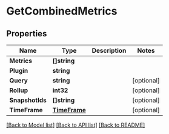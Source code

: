 # GetCombinedMetrics

## Properties

Name | Type | Description | Notes
------------ | ------------- | ------------- | -------------
**Metrics** | **[]string** |  | 
**Plugin** | **string** |  | 
**Query** | **string** |  | [optional] 
**Rollup** | **int32** |  | [optional] 
**SnapshotIds** | **[]string** |  | [optional] 
**TimeFrame** | [**TimeFrame**](TimeFrame.md) |  | [optional] 

[[Back to Model list]](../README.md#documentation-for-models) [[Back to API list]](../README.md#documentation-for-api-endpoints) [[Back to README]](../README.md)


